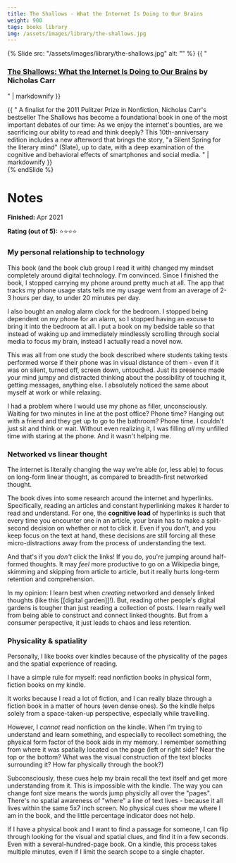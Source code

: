 ```yaml
---
title: The Shallows - What the Internet Is Doing to Our Brains
weight: 900
tags: books library
img: /assets/images/library/the-shallows.jpg
---
```


{% Slide src: "/assets/images/library/the-shallows.jpg" alt: "" %} {{ "
### [The Shallows: What the Internet Is Doing to Our Brains](https://bookshop.org/books/the-shallows-what-the-internet-is-doing-to-our-brains/9780393357820) by Nicholas Carr
" | markdownify }}

<div class="text-sm mtm"> {{ "
A finalist for the 2011 Pulitzer Prize in Nonfiction, Nicholas Carr's bestseller The Shallows has become a foundational book in one of the most important debates of our time: As we enjoy the internet's bounties, are we sacrificing our ability to read and think deeply? This 10th-anniversary edition includes a new afterword that brings the story, "a Silent Spring for the literary mind" (Slate), up to date, with a deep examination of the cognitive and behavioral effects of smartphones and social media.
" | markdownify }}
</div>
{% endSlide %}

# Notes

**Finished:** Apr 2021

**Rating (out of 5):** ⭐⭐⭐⭐

### My personal relationship to technology

This book (and the book club group I read it with) changed my mindset completely around digital technology. I'm convinced. Since I finished the book, I stopped carrying my phone around pretty much at all. The app that tracks my phone usage stats tells me my usage went from an average of 2-3 hours per day, to under 20 minutes per day. 

I also bought an analog alarm clock for the bedroom. I stopped being dependent on my phone for an alarm, so I stopped having an excuse to bring it into the bedroom at all. I put a book on my bedside table so that instead of waking up and immediately mindlessly scrolling through social media to focus my brain, instead I actually read a novel now.

This was all from one study the book described where students taking tests performed worse if their phone was in visual distance of them - even if it was on silent, turned off, screen down, untouched. Just its presence made your mind jumpy and distracted thinking about the possibility of touching it, getting messages, anything else. I absolutely noticed the same about myself at work or while relaxing.

I had a problem where I would use my phone as filler, unconsciously. Waiting for two minutes in line at the post office? Phone time? Hanging out with a friend and they get up to go to the bathroom? Phone time. I couldn't just sit and think or wait. Without even realizing it, I was filling *all* my unfilled time with staring at the phone. And it wasn't helping me.

### Networked vs linear thought

The internet is literally changing the way we're able (or, less able) to focus on long-form linear thought, as compared to breadth-first networked thought.

The book dives into some research around the internet and hyperlinks. Specifically, reading an articles and constant hyperlinking makes it harder to read and understand. For one, the **cognitive load** of hyperlinks is such that every time you encounter one in an article, your brain has to make a split-second decision on whether or not to click it.  Even if you don't, and you keep focus on the text at hand, these decisions are still forcing all these micro-distractions away from the process of understanding the text.

And that's if you *don't* click the links! If you do, you're jumping around half-formed thoughts. It may *feel* more productive to go on a Wikipedia binge, skimming and skipping from article to article, but it really hurts long-term retention and comprehension.

In my opinion: I learn best when *creating* networked and densely linked thoughts (like this [[digital garden]]!). But, reading other people's digital gardens is tougher than just reading a collection of posts. I learn really well from being able to construct and connect linked thoughts. But from a consumer perspective, it just leads to chaos and less retention.

### Physicality & spatiality

Personally, I like books over kindles because of the physicality of the pages and the spatial experience of reading.

I have a simple rule for myself: read nonfiction books in physical form, fiction books on my kindle.

It works because I read a lot of fiction, and I can really blaze through a fiction book in a matter of hours (even dense ones). So the kindle helps solely from a space-taken-up perspective, especially while travelling.

However, I *cannot* read nonfiction on the kindle. When I'm trying to understand and learn something, and especially to recollect something, the physical form factor of the book aids in my memory. I remember something from where it was spatially located on the page (left or right side? Near the top or the bottom? What was the visual construction of the text blocks surrounding it? How far physically through the book?)

Subconsciously, these cues help my brain recall the text itself and get more understanding from it. This is impossible with the kindle. The way you can change font size means the words jump physiclly all over the "pages". There's no spatial awareness of "where" a line of text lives - because it all lives within the same 5x7 inch screen. No physical cues show me where I am in the book, and the little percentage indicator does not help.

If I have a physical book and I want to find a passage for someone, I can flip through looking for the visual and spatial clues, and find it in a few seconds. Even with a several-hundred-page book. On a kindle, this process takes multiple minutes, even if I limit the search scope to a single chapter.